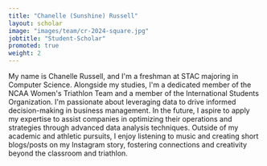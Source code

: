 ```yaml
---
title: "Chanelle (Sunshine) Russell"
layout: scholar
image: "images/team/cr-2024-square.jpg"
jobtitle: "Student-Scholar"
promoted: true
weight: 2
---
```


My name is Chanelle Russell, and I'm a freshman at STAC majoring in Computer Science. Alongside my studies, I'm a dedicated member of the NCAA Women's Triathlon Team and a member of the International Students Organization. I'm passionate about leveraging data to drive informed decision-making in business management. In the future, I aspire to apply my expertise to assist companies in optimizing their operations and strategies through advanced data analysis techniques. Outside of my academic and athletic pursuits, I enjoy listening to music and creating short blogs/posts on my Instagram story, fostering connections and creativity beyond the classroom and triathlon.

